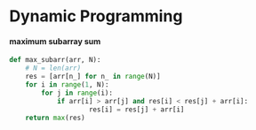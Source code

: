 # Dynamic Programming

#### maximum subarray sum

```python
def max_subarr(arr, N):
    # N = len(arr)
    res = [arr[n_] for n_ in range(N)]
    for i in range(1, N):
        for j in range(i):
            if arr[i] > arr[j] and res[i] < res[j] + arr[i]:
                    res[i] = res[j] + arr[i]
    return max(res)
````

